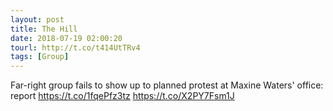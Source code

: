 ```yaml
---
layout: post
title: The Hill
date: 2018-07-19 02:00:20
tourl: http://t.co/t414UtTRv4
tags: [Group]
---
```

Far-right group fails to show up to planned protest at Maxine Waters' office: report
https://t.co/1fqePfz3tz https://t.co/X2PY7Fsm1J